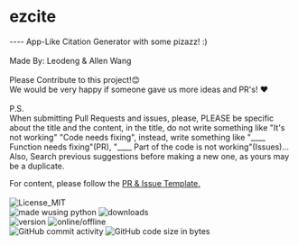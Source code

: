 # ezcite
---- App-Like Citation Generator with some pizazz! :)
<br><br>
Made By: Leodeng & Allen Wang<br>
<br>
Please Contribute to this project!:blush: <br>We would be very happy if someone gave us more ideas and PR's! :heart:<br><br>
P.S. <br>When submitting Pull Requests and issues, please, PLEASE be specific about the title and the content, in the title, do not write something like "It's not working" "Code needs fixing", instead, write something like "____ Function needs fixing"(PR), "____ Part of the code is not working"(Issues)...<br>Also, Search previous suggestions before making a new one, as yours may be a duplicate.<br>

For content, please follow the <a href="https://github.com/leodenglovescode/ezcite/blob/main/CONTRIBUTING.md">PR & Issue Template.</a>
<br>
<br>
<img src="https://img.shields.io/badge/License-MIT-blue?style=for-the-badge&logo=github" alt="License_MIT"><br>
<img src="https://img.shields.io/badge/Made using-Python-yellow?style=for-the-badge&logo=python" alt="made wusing python">
<img src="https://img.shields.io/github/downloads/leodenglovescode/ezcite/total?style=for-the-badge" alt="downloads"><br>
<img src="https://img.shields.io/badge/Version-2.0.0beta-green?style=for-the-badge&logo=github" alt="version">
<img src="https://img.shields.io/website?down_color=red&down_message=OFFLINE&style=for-the-badge&up_color=green&up_message=ONLINE&url=https%3A%2F%2Fleodenglovescode.github.io%2Fecw%2F" alt="online/offline"><br>
<img alt="GitHub commit activity" src="https://img.shields.io/github/commit-activity/w/leodenglovescode/ezcite?color=lightblue&label=Commit%20Activity&logo=git&style=for-the-badge">
<img alt="GitHub code size in bytes" src="https://img.shields.io/github/languages/code-size/leodenglovescode/ezcite?label=Code%20Size&style=for-the-badge">
